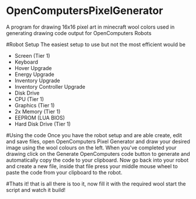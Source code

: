 # OpenComputersPixelGenerator
A program for drawing 16x16 pixel art in minecraft wool colors used in generating drawing code output for OpenComputers Robots

#Robot Setup
The easiest setup to use but not the most efficient would be

- Screen (Tier 1)
- Keyboard
- Hover Upgrade
- Energy Upgrade
- Inventory Upgrade
- Inventory Controller Upgrade
- Disk Drive
- CPU (Tier 1)
- Graphics (Tier 1)
- 2x Memory (Tier 1)
- EEPROM (LUA BIOS)
- Hard Disk Drive (Tier 1)

#Using the code
Once you have the robot setup and are able create, edit and save files, open OpenComputers Pixel Generator and draw your desired image using the wool colours on the left.
When you've completed your drawing click on the Generate OpenComputers code button to generate and automatically copy the code to your clipboard.
Now go back into your robot and create a new file, inside that file press your middle mouse wheel to paste the code from your clipboard to the robot.

#Thats it!
that is all there is too it, now fill it with the required wool start the script and watch it build!
